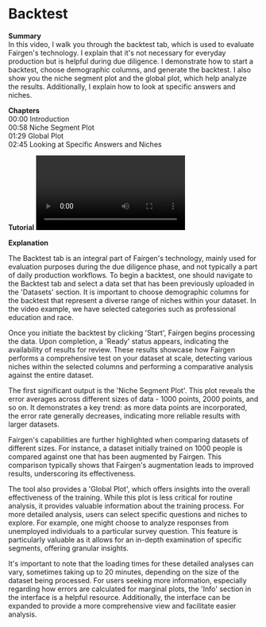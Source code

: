# Backtest

**Summary**
<br /> In this video, I walk you through the backtest tab, which is used to evaluate Fairgen's technology. I explain that it's not necessary for everyday production but is helpful during due diligence. I demonstrate how to start a backtest, choose demographic columns, and generate the backtest. I also show you the niche segment plot and the global plot, which help analyze the results. Additionally, I explain how to look at specific answers and niches. 

**Chapters**
<br /> 00:00 Introduction
<br /> 00:58 Niche Segment Plot
<br /> 01:29 Global Plot
<br /> 02:45 Looking at Specific Answers and Niches

**Tutorial**
![type:video](https://fairgen-app-static.s3.amazonaws.com/docs/documentation-videos/backtests.mp4)

**Explanation**


The Backtest tab is an integral part of Fairgen's technology, mainly used for evaluation purposes during the due diligence phase, and not typically a part of daily production workflows. To begin a backtest, one should navigate to the Backtest tab and select a data set that has been previously uploaded in the 'Datasets' section. It is important to choose demographic columns for the backtest that represent a diverse range of niches within your dataset. In the video example, we have selected categories such as professional education and race.

Once you initiate the backtest by clicking 'Start', Fairgen begins processing the data. Upon completion, a 'Ready' status appears, indicating the availability of results for review. These results showcase how Fairgen performs a comprehensive test on your dataset at scale, detecting various niches within the selected columns and performing a comparative analysis against the entire dataset.

The first significant output is the 'Niche Segment Plot'. This plot reveals the error averages across different sizes of data - 1000 points, 2000 points, and so on. It demonstrates a key trend: as more data points are incorporated, the error rate generally decreases, indicating more reliable results with larger datasets.

Fairgen's capabilities are further highlighted when comparing datasets of different sizes. For instance, a dataset initially trained on 1000 people is compared against one that has been augmented by Fairgen. This comparison typically shows that Fairgen's augmentation leads to improved results, underscoring its effectiveness.

The tool also provides a 'Global Plot', which offers insights into the overall effectiveness of the training. While this plot is less critical for routine analysis, it provides valuable information about the training process. For more detailed analysis, users can select specific questions and niches to explore. For example, one might choose to analyze responses from unemployed individuals to a particular survey question. This feature is particularly valuable as it allows for an in-depth examination of specific segments, offering granular insights.

It's important to note that the loading times for these detailed analyses can vary, sometimes taking up to 20 minutes, depending on the size of the dataset being processed. For users seeking more information, especially regarding how errors are calculated for marginal plots, the 'Info' section in the interface is a helpful resource. Additionally, the interface can be expanded to provide a more comprehensive view and facilitate easier analysis.